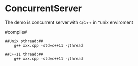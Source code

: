 # ConcurrentServer

The demo is concurrent server with c/c++ in *unix enviroment

#compile#

	##Unix pthread:##
		g++ xxx.cpp -std=c++11 -pthread 
  
	##C++11	thread:##
		g++ xxx.cpp -std=c++11 -pthread

